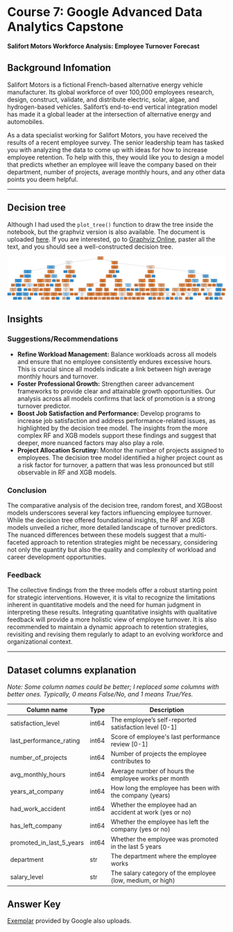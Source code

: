 # Course 7: Google Advanced Data Analytics Capstone

**Salifort Motors Workforce Analysis: Employee Turnover Forecast**

## Background Infomation

Salifort Motors is a fictional French-based alternative energy vehicle manufacturer. Its global workforce of over 100,000 employees research, design, construct, validate, and distribute electric, solar, algae, and hydrogen-based vehicles. Salifort’s end-to-end vertical integration model has made it a global leader at the intersection of alternative energy and automobiles.

As a data specialist working for Salifort Motors, you have received the results of a recent employee survey. The senior leadership team has tasked you with analyzing the data to come up with ideas for how to increase employee retention. To help with this, they would like you to design a model that predicts whether an employee will leave the company based on their department, number of projects, average monthly hours, and any other data points you deem helpful.

---

## Decision tree

Although I had used the `plot_tree()` function to draw the tree inside the notebook, but the graphviz version is also available. The document is uploaded [here](./decision_tree). If you are interested, go to [Graphviz Online](https://dreampuf.github.io/GraphvizOnline/), paster all the text, and you should see a well-constructed decision tree. 

![](./graphviz.svg)

## Insights

### Suggestions/Recommendations

- **Refine Workload Management:** Balance workloads across all models and ensure that no employee consistently endures excessive hours. This is crucial since all models indicate a link between high average monthly hours and turnover.
- **Foster Professional Growth:** Strengthen career advancement frameworks to provide clear and attainable growth opportunities. Our analysis across all models confirms that lack of promotion is a strong turnover predictor.
- **Boost Job Satisfaction and Performance:** Develop programs to increase job satisfaction and address performance-related issues, as highlighted by the decision tree model. The insights from the more complex RF and XGB models support these findings and suggest that deeper, more nuanced factors may also play a role.
- **Project Allocation Scrutiny:** Monitor the number of projects assigned to employees. The decision tree model identified a higher project count as a risk factor for turnover, a pattern that was less pronounced but still observable in RF and XGB models.

### Conclusion

The comparative analysis of the decision tree, random forest, and XGBoost models underscores several key factors influencing employee turnover. While the decision tree offered foundational insights, the RF and XGB models unveiled a richer, more detailed landscape of turnover predictors. The nuanced differences between these models suggest that a multi-faceted approach to retention strategies might be necessary, considering not only the quantity but also the quality and complexity of workload and career development opportunities.

### Feedback

The collective findings from the three models offer a robust starting point for strategic interventions. However, it is vital to recognize the limitations inherent in quantitative models and the need for human judgment in interpreting these results. Integrating quantitative insights with qualitative feedback will provide a more holistic view of employee turnover. It is also recommended to maintain a dynamic approach to retention strategies, revisiting and revising them regularly to adapt to an evolving workforce and organizational context.

---

## Dataset columns explanation

*Note: Some column names could be better; I replaced some columns with better ones. Typically, 0 means False/No, and 1 means True/Yes.*


| Column name               | Type  | Description                                                  |
|---------------------------|-------|--------------------------------------------------------------|
| satisfaction_level        | int64 | The employee’s self-reported satisfaction level [0-1]        |
| last_performance_rating   | int64 | Score of employee's last performance review [0-1]            |
| number_of_projects        | int64 | Number of projects the employee contributes to               |
| avg_monthly_hours         | int64 | Average number of hours the employee works per month         |
| years_at_company          | int64 | How long the employee has been with the company (years)      |
| had_work_accident         | int64 | Whether the employee had an accident at work (yes or no)     |
| has_left_company          | int64 | Whether the employee has left the company (yes or no)        |
| promoted_in_last_5_years  | int64 | Whether the employee was promoted in the last 5 years        |
| department                | str   | The department where the employee works                      |
| salary_level              | str   | The salary category of the employee (low, medium, or high)   |

## Answer Key

[Exemplar](./Exemplar_%20Course%207%20Salifort%20Motors%20project%20lab.ipynb) provided by Google also uploads. 



